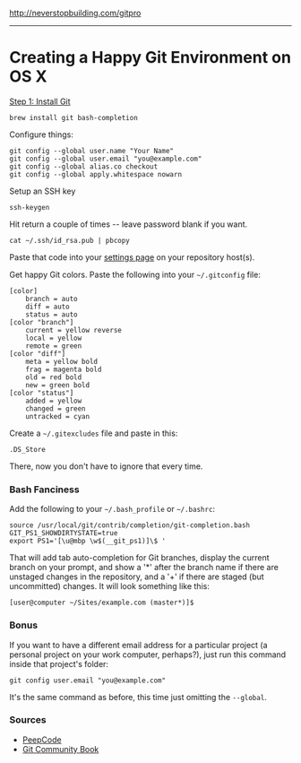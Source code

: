 http://neverstopbuilding.com/gitpro

---

# Creating a Happy Git Environment on OS X

[Step 1: Install Git](https://gist.github.com/2722851)

    brew install git bash-completion

Configure things:

    git config --global user.name "Your Name"
    git config --global user.email "you@example.com"
    git config --global alias.co checkout
    git config --global apply.whitespace nowarn

Setup an SSH key

    ssh-keygen

Hit return a couple of times -- leave password blank if you want.

    cat ~/.ssh/id_rsa.pub | pbcopy

Paste that code into your [settings page](https://github.com/account) on your repository host(s).

Get happy Git colors.  Paste the following into your `~/.gitconfig` file:

	[color]
		branch = auto
		diff = auto
		status = auto
	[color "branch"]
		current = yellow reverse
		local = yellow
		remote = green
	[color "diff"]
		meta = yellow bold
		frag = magenta bold
		old = red bold
		new = green bold
	[color "status"]
		added = yellow
		changed = green
		untracked = cyan

Create a `~/.gitexcludes` file and paste in this:

    .DS_Store

There, now you don't have to ignore that every time.

### Bash Fanciness

Add the following to your `~/.bash_profile` or `~/.bashrc`:

	source /usr/local/git/contrib/completion/git-completion.bash
	GIT_PS1_SHOWDIRTYSTATE=true
	export PS1='[\u@mbp \w$(__git_ps1)]\$ '

That will add tab auto-completion for Git branches, display the current branch on your prompt, and show a '*' after the branch name if there are unstaged changes in the repository, and a '+' if there are staged (but uncommitted) changes.  It will look something like this:

    [user@computer ~/Sites/example.com (master*)]$

### Bonus

If you want to have a different email address for a particular project (a personal project on your work computer, perhaps?), just run this command inside that project's folder:

	git config user.email "you@example.com"

It's the same command as before, this time just omitting the `--global`.

### Sources

- [PeepCode](http://peepcode.com/products/git)
- [Git Community Book](http://book.git-scm.com/2_setup_and_initialization.html)
